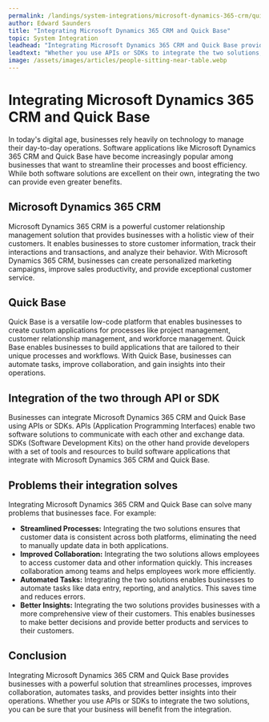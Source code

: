 ```yaml
---
permalink: /landings/system-integrations/microsoft-dynamics-365-crm/quick-base
author: Edward Saunders
title: "Integrating Microsoft Dynamics 365 CRM and Quick Base"
topic: System Integration
leadhead: "Integrating Microsoft Dynamics 365 CRM and Quick Base provides businesses with a powerful solution that streamlines processes, improves collaboration, automates tasks, and provides better insights into their operations"
leadtext: "Whether you use APIs or SDKs to integrate the two solutions, you can be sure that your business will benefit from the integration."
image: /assets/images/articles/people-sitting-near-table.webp
---
```

<div class="arttext">        <h1>Integrating Microsoft Dynamics 365 CRM and Quick Base</h1>
        <p>In today's digital age, businesses rely heavily on technology to manage their day-to-day operations. Software applications like Microsoft Dynamics 365 CRM and Quick Base have become increasingly popular among businesses that want to streamline their processes and boost efficiency. While both software solutions are excellent on their own, integrating the two can provide even greater benefits.</p>
        <h2>Microsoft Dynamics 365 CRM</h2>
        <p>Microsoft Dynamics 365 CRM is a powerful customer relationship management solution that provides businesses with a holistic view of their customers. It enables businesses to store customer information, track their interactions and transactions, and analyze their behavior. With Microsoft Dynamics 365 CRM, businesses can create personalized marketing campaigns, improve sales productivity, and provide exceptional customer service.</p>
        <h2>Quick Base</h2>
        <p>Quick Base is a versatile low-code platform that enables businesses to create custom applications for processes like project management, customer relationship management, and workforce management. Quick Base enables businesses to build applications that are tailored to their unique processes and workflows. With Quick Base, businesses can automate tasks, improve collaboration, and gain insights into their operations.</p>
        <h2>Integration of the two through API or SDK</h2>
        <p>Businesses can integrate Microsoft Dynamics 365 CRM and Quick Base using APIs or SDKs. APIs (Application Programming Interfaces) enable two software solutions to communicate with each other and exchange data. SDKs (Software Development Kits) on the other hand provide developers with a set of tools and resources to build software applications that integrate with Microsoft Dynamics 365 CRM and Quick Base.</p>
        <h2>Problems their integration solves</h2>
        <p>Integrating Microsoft Dynamics 365 CRM and Quick Base can solve many problems that businesses face. For example:</p>
        <ul>
            <li><strong>Streamlined Processes:</strong> Integrating the two solutions ensures that customer data is consistent across both platforms, eliminating the need to manually update data in both applications.</li>
            <li><strong>Improved Collaboration:</strong> Integrating the two solutions allows employees to access customer data and other information quickly. This increases collaboration among teams and helps employees work more efficiently.</li>
            <li><strong>Automated Tasks:</strong> Integrating the two solutions enables businesses to automate tasks like data entry, reporting, and analytics. This saves time and reduces errors.</li>
            <li><strong>Better Insights:</strong> Integrating the two solutions provides businesses with a more comprehensive view of their customers. This enables businesses to make better decisions and provide better products and services to their customers.</li>
        </ul>
        <h2>Conclusion</h2>
        <p>Integrating Microsoft Dynamics 365 CRM and Quick Base provides businesses with a powerful solution that streamlines processes, improves collaboration, automates tasks, and provides better insights into their operations. Whether you use APIs or SDKs to integrate the two solutions, you can be sure that your business will benefit from the integration.</p>
</div>